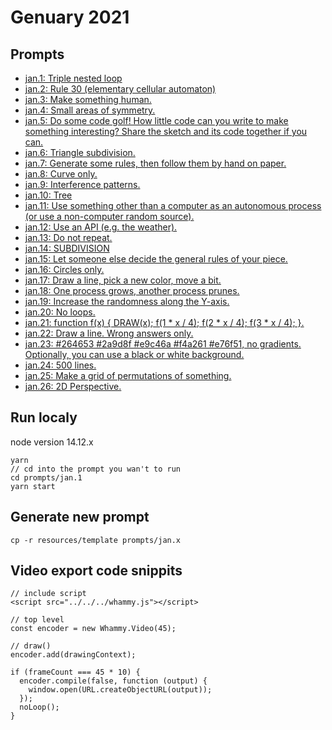 # Genuary 2021

## Prompts
 - [jan.1: Triple nested loop](https://emericw.github.io/genuary2021/prompts/jan.1/dist/)
 - [jan.2: Rule 30 (elementary cellular automaton)](https://emericw.github.io/genuary2021/prompts/jan.2/dist/)
 - [jan.3: Make something human.](https://emericw.github.io/genuary2021/prompts/jan.3/dist/)
 - [jan.4: Small areas of symmetry.](https://emericw.github.io/genuary2021/prompts/jan.4/dist/)
 - [jan.5: Do some code golf! How little code can you write to make something interesting? Share the sketch and its code together if you can.](https://emericw.github.io/genuary2021/prompts/jan.5/dist/)
 - [jan.6: Triangle subdivision.](https://emericw.github.io/genuary2021/prompts/jan.6/dist/)
 - [jan.7: Generate some rules, then follow them by hand on paper.](https://emericw.github.io/genuary2021/prompts/jan.7/dist/)
 - [jan.8: Curve only.](https://emericw.github.io/genuary2021/prompts/jan.8/dist/)
 - [jan.9: Interference patterns.](https://emericw.github.io/genuary2021/prompts/jan.9/dist/)
 - [jan.10: Tree](https://emericw.github.io/genuary2021/prompts/jan.10/dist/)
 - [jan.11: Use something other than a computer as an autonomous process (or use a non-computer random source).](https://emericw.github.io/genuary2021/prompts/jan.11/dist/)
 - [jan.12: Use an API (e.g. the weather).](https://emericw.github.io/genuary2021/prompts/jan.12/dist/)
 - [jan.13: Do not repeat.](https://emericw.github.io/genuary2021/prompts/jan.13/dist/)
 - [jan.14: SUBDIVISION](https://emericw.github.io/genuary2021/prompts/jan.14/dist/)
 - [jan.15: Let someone else decide the general rules of your piece.](https://emericw.github.io/genuary2021/prompts/jan.15/dist/)
 - [jan.16: Circles only.](https://emericw.github.io/genuary2021/prompts/jan.16/dist/)
 - [jan.17: Draw a line, pick a new color, move a bit.](https://emericw.github.io/genuary2021/prompts/jan.17/dist/)
 - [jan.18: One process grows, another process prunes.](https://emericw.github.io/genuary2021/prompts/jan.18/dist/)
 - [jan.19: Increase the randomness along the Y-axis.](https://emericw.github.io/genuary2021/prompts/jan.19/dist/)
 - [jan.20: No loops.](https://emericw.github.io/genuary2021/prompts/jan.20/dist/)
 - [jan.21: function f(x) { DRAW(x); f(1 * x / 4); f(2 * x / 4); f(3 * x / 4); }.](https://emericw.github.io/genuary2021/prompts/jan.21/dist/)
 - [jan.22: Draw a line. Wrong answers only.](https://emericw.github.io/genuary2021/prompts/jan.22/dist/)
 - [jan.23: #264653 #2a9d8f #e9c46a #f4a261 #e76f51, no gradients. Optionally, you can use a black or white background.](https://emericw.github.io/genuary2021/prompts/jan.23/dist/)
 - [jan.24: 500 lines.](https://emericw.github.io/genuary2021/prompts/jan.24/dist/)
 - [jan.25: Make a grid of permutations of something.](https://emericw.github.io/genuary2021/prompts/jan.25/dist/)
 - [jan.26: 2D Perspective.](https://emericw.github.io/genuary2021/prompts/jan.26/dist/)

## Run localy
node version 14.12.x
```
yarn
// cd into the prompt you wan't to run
cd prompts/jan.1
yarn start
```

## Generate new prompt
```
cp -r resources/template prompts/jan.x
```

## Video export code snippits
```
// include script
<script src="../../../whammy.js"></script>

// top level
const encoder = new Whammy.Video(45);

// draw()
encoder.add(drawingContext);

if (frameCount === 45 * 10) {
  encoder.compile(false, function (output) {
    window.open(URL.createObjectURL(output));
  });
  noLoop();
}
```
